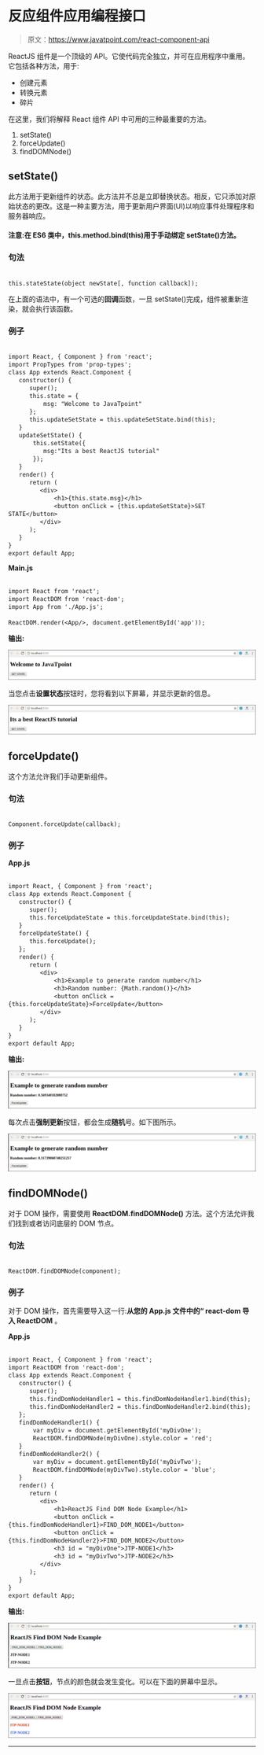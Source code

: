 # 反应组件应用编程接口

> 原文：<https://www.javatpoint.com/react-component-api>

ReactJS 组件是一个顶级的 API。它使代码完全独立，并可在应用程序中重用。它包括各种方法，用于:

*   创建元素
*   转换元素
*   碎片

在这里，我们将解释 React 组件 API 中可用的三种最重要的方法。

1.  setState()
2.  forceUpdate()
3.  findDOMNode()

## setState()

此方法用于更新组件的状态。此方法并不总是立即替换状态。相反，它只添加对原始状态的更改。这是一种主要方法，用于更新用户界面(UI)以响应事件处理程序和服务器响应。

#### 注意:在 ES6 类中，this.method.bind(this)用于手动绑定 setState()方法。

### 句法

```

this.stateState(object newState[, function callback]);

```

在上面的语法中，有一个可选的**回调**函数，一旦 setState()完成，组件被重新渲染，就会执行该函数。

### 例子

```

import React, { Component } from 'react';
import PropTypes from 'prop-types';
class App extends React.Component {
   constructor() {
      super();		
      this.state = {
          msg: "Welcome to JavaTpoint"
      };	
      this.updateSetState = this.updateSetState.bind(this);
   }
   updateSetState() {
       this.setState({
          msg:"Its a best ReactJS tutorial"
       });
   }
   render() {
      return (
         <div>
             <h1>{this.state.msg}</h1>
             <button onClick = {this.updateSetState}>SET STATE</button>
         </div>
      );
   }
}
export default App;

```

**Main.js**

```

import React from 'react';
import ReactDOM from 'react-dom';
import App from './App.js';

ReactDOM.render(<App/>, document.getElementById('app'));

```

**输出:**

![React Component API](img/f54a73a0657ce291b854c809e47be02f.png)

当您点击**设置状态**按钮时，您将看到以下屏幕，并显示更新的信息。

![React Component API](img/37c6d0309c7d60d49642ced9152be8ae.png)

## forceUpdate()

这个方法允许我们手动更新组件。

### 句法

```

Component.forceUpdate(callback);

```

### 例子

**App.js**

```

import React, { Component } from 'react';
class App extends React.Component {
   constructor() {
      super();			
      this.forceUpdateState = this.forceUpdateState.bind(this);
   }
   forceUpdateState() {
      this.forceUpdate();
   };
   render() {
      return (
         <div>
             <h1>Example to generate random number</h1>
             <h3>Random number: {Math.random()}</h3>
             <button onClick = {this.forceUpdateState}>ForceUpdate</button>
         </div>
      );
   }
}
export default App;

```

**输出:**

![React Component API](img/1eeb02028d25d8b0d49427c4f8984a9e.png)

每次点击**强制更新**按钮，都会生成**随机**号。如下图所示。

![React Component API](img/8043ed9a21d997ac110519ffca6f9302.png)

## findDOMNode()

对于 DOM 操作，需要使用 **ReactDOM.findDOMNode()** 方法。这个方法允许我们找到或者访问底层的 DOM 节点。

### 句法

```

ReactDOM.findDOMNode(component);

```

### 例子

对于 DOM 操作，首先需要导入这一行:**从您的 **App.js** 文件中的“ **react-dom** 导入 ReactDOM** 。

**App.js**

```

import React, { Component } from 'react';
import ReactDOM from 'react-dom';
class App extends React.Component {
   constructor() {
      super();
      this.findDomNodeHandler1 = this.findDomNodeHandler1.bind(this);
      this.findDomNodeHandler2 = this.findDomNodeHandler2.bind(this);
   };
   findDomNodeHandler1() {
       var myDiv = document.getElementById('myDivOne');
       ReactDOM.findDOMNode(myDivOne).style.color = 'red';
   }
   findDomNodeHandler2() {
       var myDiv = document.getElementById('myDivTwo');
       ReactDOM.findDOMNode(myDivTwo).style.color = 'blue';
   }
   render() {
      return (
         <div>
             <h1>ReactJS Find DOM Node Example</h1>
             <button onClick = {this.findDomNodeHandler1}>FIND_DOM_NODE1</button>
             <button onClick = {this.findDomNodeHandler2}>FIND_DOM_NODE2</button>
             <h3 id = "myDivOne">JTP-NODE1</h3>
             <h3 id = "myDivTwo">JTP-NODE2</h3>
         </div>
      );
   }
}
export default App;

```

**输出:**

![React Component API](img/140d1df5e686eb13d042198aaf978d75.png)

一旦点击**按钮**，节点的颜色就会发生变化。可以在下面的屏幕中显示。

![React Component API](img/e66df83b21d34420da881cea3b8ec553.png)

* * ***